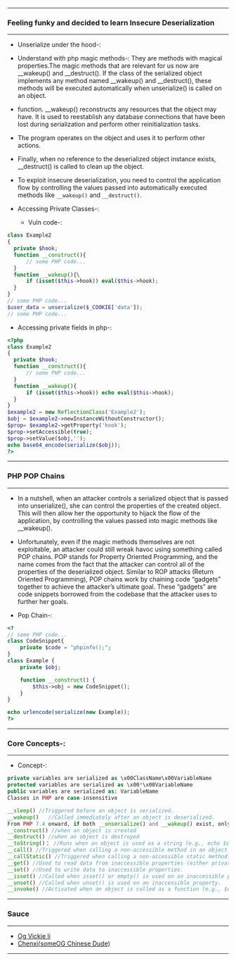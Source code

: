------------

### Feeling funky and decided to learn Insecure Deserialization

------------

- Unserialize under the hood-:
 - Understand with php magic methods-: They are methods with magical properties.The magic methods that are relevant for us now are __wakeup() and __destruct(). If the class of the serialized object implements any method named __wakeup() and __destruct(), these methods will be executed automatically when unserialize() is called on an object.
 - function. __wakeup() reconstructs any resources that the object may have. It is used to reestablish any database connections that have been lost during serialization and perform other reinitialization tasks.
 - The program operates on the object and uses it to perform other actions.
 - Finally, when no reference to the deserialized object instance exists, __destruct() is called to clean up the object.
 - To exploit insecure deserialization, you need to control the application flow by controlling the values passed into automatically executed methods like `__wakeup()` and `__destruct()`.

- Accessing Private Classes-:
  - Vuln code-:

```php
class Example2
{
  private $hook;
  function __construct(){
      // some PHP code...
  }
  function __wakeup(){\
      if (isset($this->hook)) eval($this->hook);
  }
}
// some PHP code...
$user_data = unserialize($_COOKIE['data']);
// some PHP code...
```

- Accessing private fields in php-:

```php
<?php
class Example2
{
  private $hook;
  function __construct(){
      // some PHP code...
  }
  function __wakeup(){
      if (isset($this->hook)) echo eval($this->hook);
  }
}
$example2 = new ReflectionClass('Example2');
$obj = $example2->newInstanceWithoutConstructor();
$prop= $example2->getProperty('hook');
$prop->setAccessible(true);
$prop->setValue($obj,'');
echo base64_encode(serialize($obj));
?>
```

-------------

### PHP POP Chains

--------------

- In a nutshell, when an attacker controls a serialized object that is passed into unserialize(), she can control the properties of the created object. This will then allow her the opportunity to hijack the flow of the application, by controlling the values passed into magic methods like __wakeup().
- Unfortunately, even if the magic methods themselves are not exploitable, an attacker could still wreak havoc using something called POP chains. POP stands for Property Oriented Programming, and the name comes from the fact that the attacker can control all of the properties of the deserialized object. Similar to ROP attacks (Return Oriented Programming), POP chains work by chaining code “gadgets” together to achieve the attacker’s ultimate goal. These “gadgets” are code snippets borrowed from the codebase that the attacker uses to further her goals.

- Pop Chain-:

```php
<?
// some PHP code...
class CodeSnippet{
	private $code = "phpinfo();";
}
class Example {
	private $obj;

	function __construct() {
		$this->obj = new CodeSnippet();
	}
}

echo urlencode(serialize(new Example));
?>
```
--------------

### Core Concepts-:

---------------

- Concept-:

```php
private variables are serialized as \x00ClassName\x00VariableName
protected variables are serialized as \x00*\x00VariableName
public variables are serialized as: VariableName
Classes in PHP are case-insensitive

__sleep() //Triggered before an object is serialized.  
__wakeup()   //Called immediately after an object is deserialized.
From PHP 7.4 onward, if both __unserialize() and __wakeup() exist, only __unserialize() is executed. __wakeup() is ignored.。
__construct() //when an object is created
__destruct() //when an object is destroyed
__toString()： //Runs when an object is used as a string (e.g., echo $object).
__call() //Triggered when calling a non-accessible method in an object context.
__callStatic() //Triggered when calling a non-accessible static method.
__get() //Used to read data from inaccessible properties (either private or non-existent).
__set() //Used to write data to inaccessible properties.
__isset() //Called when isset() or empty() is used on an inaccessible property.
__unset() //Called when unset() is used on an inaccessible property.
__invoke() //Activated when an object is called as a function (e.g., $object()).
```


---------------

### Sauce

--------------

- [Og Vickie li](https://vickieli.dev/insecure%20deserialization/pop-chains/)
- [Chenxi(someOG Chinese Dude)](https://chenxi9981.github.io/php%E5%8F%8D%E5%BA%8F%E5%88%97%E5%8C%96/)

-------------
